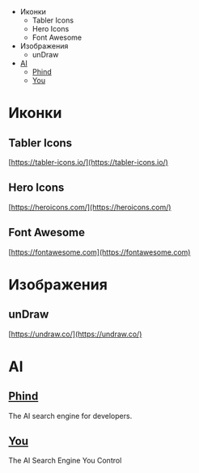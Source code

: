 * Иконки
  * Tabler Icons
  * Hero Icons
  * Font Awesome
* Изображения
  * unDraw
* [AI](#ai)
  * [Phind](#phind)
  * [You](#you)
# Иконки
## Tabler Icons
[https://tabler-icons.io/](https://tabler-icons.io/)
## Hero Icons
[https://heroicons.com/](https://heroicons.com/)
## Font Awesome
[https://fontawesome.com](https://fontawesome.com)
# Изображения
## unDraw
[https://undraw.co/](https://undraw.co/)  
# AI
## [Phind](https://www.phind.com/)
The AI search engine for developers.
## [You](https://you.com/code)
The AI Search Engine You Control
